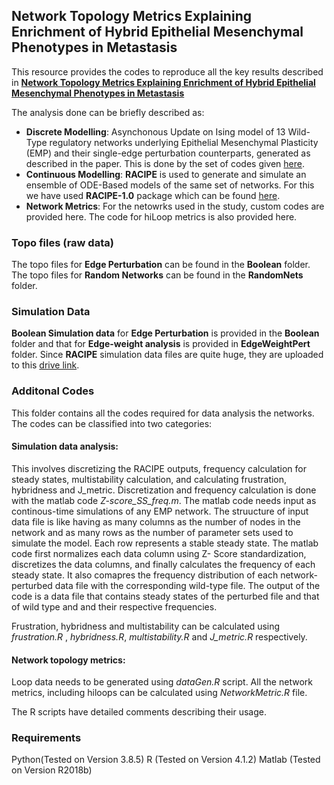 
## Network Topology Metrics Explaining Enrichment of Hybrid Epithelial Mesenchymal Phenotypes in Metastasis

This resource provides the codes to reproduce all the key results described in [**Network Topology Metrics Explaining Enrichment of Hybrid Epithelial Mesenchymal Phenotypes in Metastasis**]([https://www.biorxiv.org/content/10.1101/2022.05.16.492000v1](https://www.biorxiv.org/content/10.1101/2022.05.16.492000v1))

The analysis done can be briefly described as:

* **Discrete Modelling**: Asynchonous Update on Ising model of 13 Wild-Type regulatory networks underlying Epithelial Mesenchymal Plasticity (EMP) and their single-edge perturbation counterparts, generated as described in the paper. This is done by the set of codes given [here]([https://github.com/csbBSSE/CSB-SCLC/tree/master/Additional_Codes/Fast-Bool](https://github.com/askhari139/Boolean.jl)).
* **Continuous Modelling**: **RACIPE** is used to generate and simulate an ensemble of ODE-Based models of the same set of networks. For this we have used **RACIPE-1.0** package which can be found [here](https://github.com/simonhb1990/RACIPE-1.0).
* **Network Metrics**: For the netowrks used in the study, custom codes are provided here. The code for hiLoop metrics is also provided here. 

### Topo files (raw data)

The topo files for **Edge Perturbation** can be found in the **Boolean** folder. The topo files for **Random Networks** can be found in the **RandomNets** folder. 

### Simulation Data
**Boolean Simulation data** for **Edge Perturbation** is provided in the **Boolean** folder and that for **Edge-weight analysis** is provided in **EdgeWeightPert** folder. Since **RACIPE** simulation data files are quite huge, they are uploaded to this [drive link](https://drive.google.com/drive/folders/1PKs5vHkXCoJm9Wcg7P4nBPdPrFJCxJ5B?usp=sharing).

### Additonal Codes
This folder contains all the codes required for data analysis the networks. The codes can be classified into two categories:

#### Simulation data analysis:
This involves discretizing the RACIPE outputs, frequency calculation for steady states, multistability calculation, and calculating frustration, hybridness and J_metric.
Discretization and frequency calculation is done with the matlab code *Z-score_SS_freq.m*. The matlab code needs input as continous-time simulations of any EMP network. The struucture of input data file is like having as many columns as the number of nodes in the network and as many rows as the number of parameter sets used to simulate the model. Each row represents a stable steady state. The matlab code first normalizes each data column using Z- Score standardization, discretizes the data columns, and finally calculates the frequency of each steady state. It also comapres the frequency distribution of each network-perturbed data file with the corresponding wild-type file. The output of the code is a data file that contains steady states of the perturbed file and that of wild type and and their respective frequencies. 

Frustration, hybridness and multistability can be calculated using *frustration.R* , *hybridness.R*, *multistability.R* and *J_metric.R* respectively.

#### Network topology metrics:
Loop data needs to be generated using *dataGen.R* script. All the network metrics, including hiloops can be calculated using *NetworkMetric.R* file. 

The R scripts have detailed comments describing their usage.

### Requirements
Python(Tested on Version 3.8.5)
R (Tested on Version 4.1.2)
Matlab (Tested on Version R2018b)
